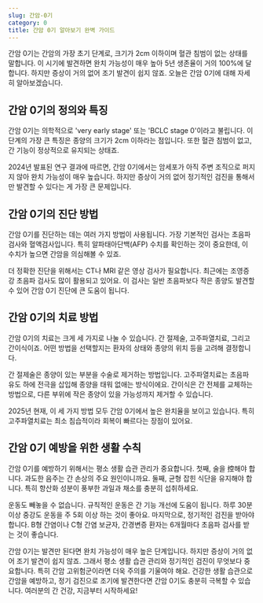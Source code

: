 ```yaml
---
slug: 간암-0기
category: 0
title: 간암 0기 알아보기 완벽 가이드
---
```


간암 0기는 간암의 가장 초기 단계로, 크기가 2cm 이하이며 혈관 침범이 없는 상태를 말합니다. 이 시기에 발견하면 완치 가능성이 매우 높아 5년 생존율이 거의 100%에 달합니다. 하지만 증상이 거의 없어 조기 발견이 쉽지 않죠. 오늘은 간암 0기에 대해 자세히 알아보겠습니다.

## 간암 0기의 정의와 특징

간암 0기는 의학적으로 'very early stage' 또는 'BCLC stage 0'이라고 불립니다. 이 단계의 가장 큰 특징은 종양의 크기가 2cm 이하라는 점입니다. 또한 혈관 침범이 없고, 간 기능이 정상적으로 유지되는 상태죠.

2024년 발표된 연구 결과에 따르면, 간암 0기에서는 암세포가 아직 주변 조직으로 퍼지지 않아 완치 가능성이 매우 높습니다. 하지만 증상이 거의 없어 정기적인 검진을 통해서만 발견할 수 있다는 게 가장 큰 문제입니다.

## 간암 0기의 진단 방법

간암 0기를 진단하는 데는 여러 가지 방법이 사용됩니다. 가장 기본적인 검사는 초음파 검사와 혈액검사입니다. 특히 알파태아단백(AFP) 수치를 확인하는 것이 중요한데, 이 수치가 높으면 간암을 의심해볼 수 있죠.

더 정확한 진단을 위해서는 CT나 MRI 같은 영상 검사가 필요합니다. 최근에는 조영증강 초음파 검사도 많이 활용되고 있어요. 이 검사는 일반 초음파보다 작은 종양도 발견할 수 있어 간암 0기 진단에 큰 도움이 됩니다.

## 간암 0기의 치료 방법

간암 0기의 치료는 크게 세 가지로 나눌 수 있습니다. 간 절제술, 고주파열치료, 그리고 간이식이죠. 어떤 방법을 선택할지는 환자의 상태와 종양의 위치 등을 고려해 결정합니다.

간 절제술은 종양이 있는 부분을 수술로 제거하는 방법입니다. 고주파열치료는 초음파 유도 하에 전극을 삽입해 종양을 태워 없애는 방식이에요. 간이식은 간 전체를 교체하는 방법으로, 다른 부위에 작은 종양이 있을 가능성까지 제거할 수 있습니다.

2025년 현재, 이 세 가지 방법 모두 간암 0기에서 높은 완치율을 보이고 있습니다. 특히 고주파열치료는 최소 침습적이라 회복이 빠르다는 장점이 있어요.

## 간암 0기 예방을 위한 생활 수칙

간암 0기를 예방하기 위해서는 평소 생활 습관 관리가 중요합니다. 첫째, 술을 控해야 합니다. 과도한 음주는 간 손상의 주요 원인이니까요. 둘째, 균형 잡힌 식단을 유지해야 합니다. 특히 항산화 성분이 풍부한 과일과 채소를 충분히 섭취하세요.

운동도 빼놓을 수 없습니다. 규칙적인 운동은 간 기능 개선에 도움이 됩니다. 하루 30분 이상 중강도 운동을 주 5회 이상 하는 것이 좋아요. 마지막으로, 정기적인 검진을 받아야 합니다. B형 간염이나 C형 간염 보균자, 간경변증 환자는 6개월마다 초음파 검사를 받는 것이 좋습니다.

간암 0기는 발견만 된다면 완치 가능성이 매우 높은 단계입니다. 하지만 증상이 거의 없어 조기 발견이 쉽지 않죠. 그래서 평소 생활 습관 관리와 정기적인 검진이 무엇보다 중요합니다. 특히 간암 고위험군이라면 더욱 주의를 기울여야 해요. 건강한 생활 습관으로 간암을 예방하고, 정기 검진으로 조기에 발견한다면 간암 0기도 충분히 극복할 수 있습니다. 여러분의 간 건강, 지금부터 시작하세요!